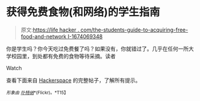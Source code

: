 # 获得免费食物(和网络)的学生指南

> 原文:[https://life hacker . com/the-students-guide-to-acquiring-free-food-and-network I-1674069348](https://lifehacker.com/the-students-guide-to-acquiring-free-food-and-networki-1674069348)

你是学生吗？你今天吃过免费餐了吗？如果没有，你就错过了。几乎在任何一所大学校园里，到处都有免费的食物等待采摘。读者

Watch

查看下面来自 [Hackerspace](http://hackerspace.lifehacker.com/) 的完整帖子，了解所有提示。

<small>*形象由*</small> [<small>*卟特纳*</small>](https://www.flickr.com/photos/theogeo/3662245360)<small>*(Flickr)。*T15】</small>